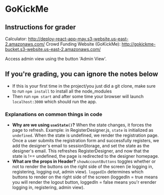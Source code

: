# GoKickMe

## Instructions for grader
Calculator: http://deploy-react-app-may.s3-website.us-east-2.amazonaws.com/
Crowd Funding Website (GoKickMe): http://gokickme-bucket.s3-website.us-east-2.amazonaws.com/

Access admin view using the button 'Admin View'. 


## If you're grading, you can ignore the notes below

- If this is your first time in the project/you just did a git clone, make sure to run `npm install` to install all the node_modules
- Then run `npm start` and after some time your browser will launch `localhost:3000` which should run the app.

### Explanations on common things in code
- **Why are we using `useState()`?** When the state changes, it forces the page to refresh. Example: in RegisterDesigner.js, `state` is initialized as `undefined`. When the state is undefined, we render the registration page. Once a user submits the registration form and successfully registers, we add the designer's email to sessionStorage, and set the state as the designer's email. This refreshes RegisterDesigner, and now that the state is !== undefined, the page is redirected to the designer homepage.
- **What are the props in Header?** `showAccountButtons` toggles whether or not to render the buttons on the right side of the screen (ie logging in, registering, logging out, admin view). `loggedIn` determines which buttons to render on the right side of the screen (loggedIn = true means you will render the logout button, loggedIn = false means you'r erender logging in, registering, admin view).